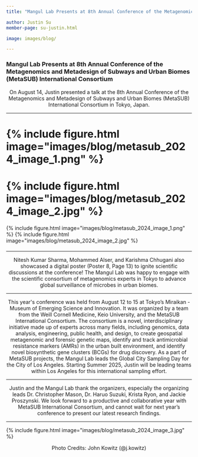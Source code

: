 ```yaml
---
title: "Mangul Lab Presents at 8th Annual Conference of the Metagenomics and Metadesign of Subways and Urban Biomes (MetaSUB) International Consortium"

author: Justin Su
member-page: su-justin.html

image: images/blog/

---
```

### Mangul Lab Presents at 8th Annual Conference of the Metagenomics and Metadesign of Subways and Urban Biomes (MetaSUB) International Consortium

<p style="text-align: center;">
On August 14, Justin presented a talk at the 8th Annual Conference of the Metagenomics and 
Metadesign of Subways and Urban Biomes (MetaSUB) International Consortium in Tokyo, Japan. 
</p>

---

# {% include figure.html image="images/blog/metasub_2024_image_1.png" %}
# {% include figure.html image="images/blog/metasub_2024_image_2.jpg" %}

<div style="display: flex; justify-content: center; gap: 20px; margin: 20px 0;">
  {% include figure.html image="images/blog/metasub_2024_image_1.png" %}
  {% include figure.html image="images/blog/metasub_2024_image_2.jpg" %}
</div>

---

<p style="text-align: center;">
Nitesh Kumar Sharma, Mohammed Alser, and Karishma Chhugani also showcased a digital poster (Poster 8, Page 13) to ignite 
scientific discussions at the conference! The Mangul Lab was happy to engage with the scientific consortium of 
metagenomics experts in Tokyo to advance global surveillance of microbes in urban biomes. 
</p>

---

<p style="text-align: center;">
This year's conference was held from August 12 to 15 at Tokyo’s Miraikan - Museum of Emerging Science and Innovation. 
It was organized by a team from the Weill Cornell Medicine, Keio University, and the MetaSUB International Consortium. 
The consortium is a novel, interdisciplinary initiative made up of experts across many fields, including genomics, 
data analysis, engineering, public health, and design, to create geospatial metagenomic and forensic genetic maps, 
identify and track antimicrobial resistance markers (AMRs) in the urban built environment, and identify novel biosynthetic 
gene clusters (BCGs) for drug discovery. As a part of MetaSUB projects, the Mangul Lab leads the Global City Sampling 
Day for the City of Los Angeles. Starting Summer 2025, Justin will be leading teams within Los Angeles for this 
international sampling effort. 
</p>

---

<p style="text-align: center;">
Justin and the Mangul Lab thank the organizers, especially the organizing leads Dr. Christopher Mason, 
Dr. Haruo Suzuki, Krista Ryon, and Jackie Proszynski. We look forward to a productive and collaborative 
year with MetaSUB International Consortium, and cannot wait for next year’s conference to present our latest research findings. 
</p>

---

{% include figure.html image="images/blog/metasub_2024_image_3.jpg" %}

<p style="text-align: center;">
Photo Credits: John Kowitz (@j.kowitz)
</p>






